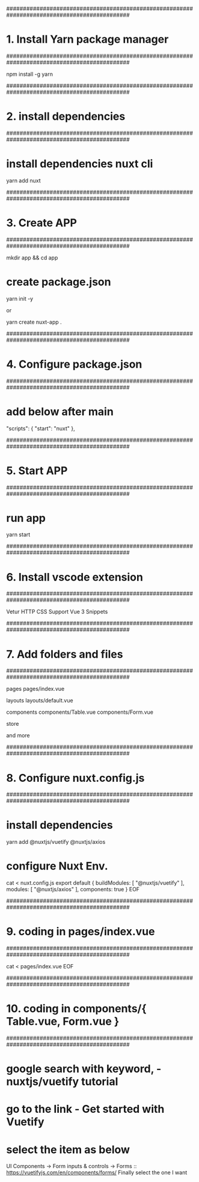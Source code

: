 

#############################################################################################
# 1. Install Yarn package manager
#############################################################################################

npm install -g yarn


#############################################################################################
# 2. install dependencies
#############################################################################################

# install dependencies nuxt cli
yarn add nuxt


#############################################################################################
# 3. Create APP
#############################################################################################

mkdir app && cd app

# create package.json
yarn init -y

or 

yarn create nuxt-app .


#############################################################################################
# 4. Configure package.json
#############################################################################################

# add below after main
"scripts": {
  "start": "nuxt"
},


#############################################################################################
# 5. Start APP
#############################################################################################

# run app
yarn start


#############################################################################################
# 6. Install vscode extension
#############################################################################################

Vetur 
HTTP CSS Support
Vue 3 Snippets


<!-- # Add Config jsconfig.js
{
    "include": [
      "./src/**/*"
    ]
} -->


#############################################################################################
# 7. Add folders and files
#############################################################################################

pages
pages/index.vue

layouts
layouts/default.vue

components
components/Table.vue
components/Form.vue

store

and more

#############################################################################################
# 8. Configure nuxt.config.js
#############################################################################################

# install dependencies
yarn add @nuxtjs/vuetify @nuxtjs/axios

# configure Nuxt Env.
cat <<EOF > nuxt.config.js
export default {
    buildModules: [
        "@nuxtjs/vuetify"
    ],
    modules: [
        "@nuxtjs/axios"
    ],
    components: true
}
EOF

#############################################################################################
# 9. coding in pages/index.vue
#############################################################################################

cat <<EOF > pages/index.vue
<template lang="">
    <v-row>
        <v-col>
            <Form />
        </v-col>
        <v-col>
            <Table />
        </v-col>
    </v-row>
</template>
EOF

#############################################################################################
# 10. coding in components/{ Table.vue, Form.vue }
#############################################################################################

# google search with keyword, - nuxtjs/vuetify tutorial
# go to the link - Get started with Vuetify
# select the item as below
  UI Components -> Form inputs & controls -> Forms :: https://vuetifyjs.com/en/components/forms/
  Finally select the one I want